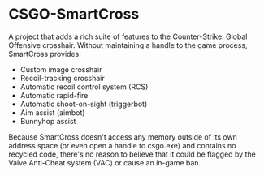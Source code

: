 # CSGO-SmartCross
A project that adds a rich suite of features to the Counter-Strike: Global Offensive crosshair.
Without maintaining a handle to the game process, SmartCross provides:
* Custom image crosshair
* Recoil-tracking crosshair
* Automatic recoil control system (RCS)
* Automatic rapid-fire
* Automatic shoot-on-sight (triggerbot)
* Aim assist (aimbot)
* Bunnyhop assist

Because SmartCross doesn't access any memory outside of its own address space (or even open a handle to csgo.exe)
and contains no recycled code, there's no reason to believe that it could be flagged by the Valve Anti-Cheat system (VAC)
or cause an in-game ban.